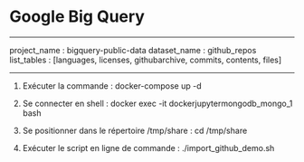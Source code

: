 # Google Big Query
------------------

project_name : bigquery-public-data
dataset_name : github_repos
list_tables : [languages, licenses, githubarchive, commits, contents, files]

*****************************************************************************
1. Exécuter la commande :
docker-compose up -d 

2. Se connecter en shell :
docker exec -it dockerjupytermongodb_mongo_1 bash

3. Se positionner dans le répertoire /tmp/share : 
cd /tmp/share


4. Exécuter le script en ligne de commande :
./import_github_demo.sh
